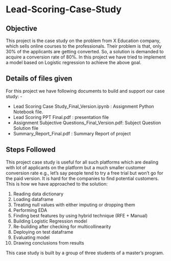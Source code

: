 # Lead-Scoring-Case-Study

## Objective

This project is the case study on the problem from X Education company, which sells online courses to the professionals.
Their problem is that, only 30% of the applicants are getting converted.
So, a solution is demanded to acquire a conversion rate of 80%.
In this project we have tried to implement a model based on Logistic regression to achieve the above goal.

## Details of files given

For this project we have following documents to build and support our case study: -
- Lead Scoring Case Study_Final_Version.ipynb : Assignment Python Notebook file.
- Lead Scoring PPT Final.pdf : presentation file
- Assignment Subjective Questions_Final_Version.pdf: Subject Question Solution file
- Summary_Report_Final.pdf : Summary Report of project

## Steps Followed

This project case study is useful for all such platforms which are dealing with lot of applicants on the platform but a much smaller customer conversion rate e.g., let’s say people tend to try a free trial but won’t go for the paid version. It is hard for the companies to find potential customers.
This is how we have approached to the solution:
1.	Reading data dictionary
2.	Loading dataframe
3.	Treating null values with either imputing or dropping them
4.	Performing EDA
5.	Finding best features by using hybrid technique (RFE + Manual)
6.	Building Logistic Regression model
7.	Re-building after checking for multicollinearity 
8.	Deploying on test dataframe
9.	Evaluating model
10.	Drawing conclusions from results

This case study is built by a group of three students of a master’s program.
